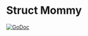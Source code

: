 Struct Mommy
============
[![GoDoc](https://godoc.org/github.com/mrfuxi/struct-mommy?status.svg)](https://godoc.org/github.com/mrfuxi/struct-mommy)
